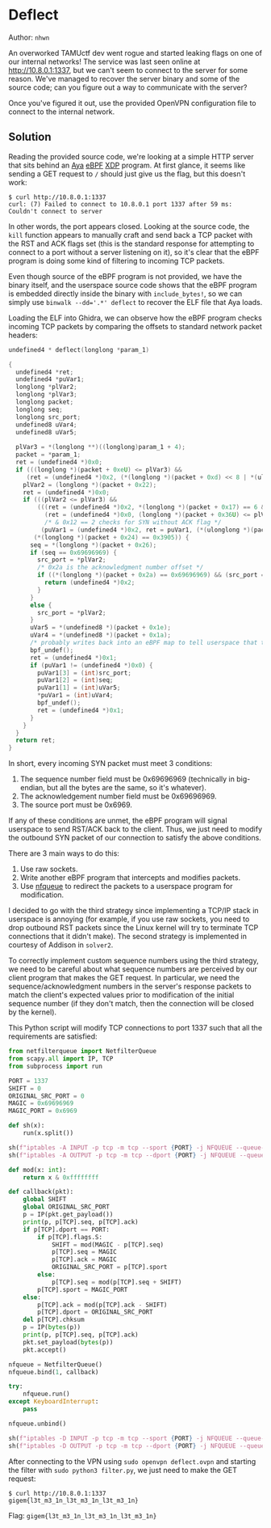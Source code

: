 # Deflect

Author: `nhwn`

An overworked TAMUctf dev went rogue and started leaking flags on one of our internal networks! The service was last seen online at http://10.8.0.1:1337, but we can't seem to connect to the server for some reason. We've managed to recover the server binary and some of the source code; can you figure out a way to communicate with the server?

Once you've figured it out, use the provided OpenVPN configuration file to connect to the internal network.

## Solution

Reading the provided source code, we're looking at a simple HTTP server that sits behind an [Aya](https://github.com/aya-rs/aya) [eBPF](https://ebpf.io/) [XDP](https://www.tigera.io/learn/guides/ebpf/ebpf-xdp/) program. At first glance, it seems like sending a GET request to `/` should just give us the flag, but this doesn't work:
```
$ curl http://10.8.0.1:1337
curl: (7) Failed to connect to 10.8.0.1 port 1337 after 59 ms: Couldn't connect to server
```
In other words, the port appears closed. Looking at the source code, the `kill` function appears to manually craft and send back a TCP packet with the RST and ACK flags set (this is the standard response for attempting to connect to a port without a server listening on it), so it's clear that the eBPF program is doing some kind of filtering to incoming TCP packets.

Even though source of the eBPF program is not provided, we have the binary itself, and the userspace source code shows that the eBPF program is embedded directly inside the binary with `include_bytes!`, so we can simply use `binwalk --dd='.*' deflect` to recover the ELF file that Aya loads.

Loading the ELF into Ghidra, we can observe how the eBPF program checks incoming TCP packets by comparing the offsets to standard network packet headers:
```c
undefined4 * deflect(longlong *param_1)

{
  undefined4 *ret;
  undefined4 *puVar1;
  longlong *plVar2;
  longlong *plVar3;
  longlong packet;
  longlong seq;
  longlong src_port;
  undefined8 uVar4;
  undefined8 uVar5;
  
  plVar3 = *(longlong **)((longlong)param_1 + 4);
  packet = *param_1;
  ret = (undefined4 *)0x0;
  if (((longlong *)(packet + 0xeU) <= plVar3) &&
     (ret = (undefined4 *)0x2, (*(longlong *)(packet + 0xd) << 8 | *(ulonglong *)(packet + 0xc)) == 8)) {
    plVar2 = (longlong *)(packet + 0x22);
    ret = (undefined4 *)0x0;
    if (((plVar2 <= plVar3) &&
        (((ret = (undefined4 *)0x2, *(longlong *)(packet + 0x17) == 6 &&
          (ret = (undefined4 *)0x0, (longlong *)(packet + 0x36U) <= plVar3)) &&
          /* & 0x12 == 2 checks for SYN without ACK flag */
         (puVar1 = (undefined4 *)0x2, ret = puVar1, (*(ulonglong *)(packet + 0x2f) & 0x12) == 2)))) &&
       (*(longlong *)(packet + 0x24) == 0x3905)) {
      seq = *(longlong *)(packet + 0x26);
      if (seq == 0x69696969) {
        src_port = *plVar2;
        /* 0x2a is the acknowledgment number offset */
        if ((*(longlong *)(packet + 0x2a) == 0x69696969) && (src_port == 0x6969)) {
          return (undefined4 *)0x2;
        }
      }
      else {
        src_port = *plVar2;
      }
      uVar5 = *(undefined8 *)(packet + 0x1e);
      uVar4 = *(undefined8 *)(packet + 0x1a);
      /* probably writes back into an eBPF map to tell userspace that this is a bad packet since ret == 1 */
      bpf_undef();
      ret = (undefined4 *)0x1;
      if (puVar1 != (undefined4 *)0x0) {
        puVar1[3] = (int)src_port;
        puVar1[2] = (int)seq;
        puVar1[1] = (int)uVar5;
        *puVar1 = (int)uVar4;
        bpf_undef();
        ret = (undefined4 *)0x1;
      }
    }
  }
  return ret;
}
```

In short, every incoming SYN packet must meet 3 conditions:

1. The sequence number field must be 0x69696969 (technically in big-endian, but all the bytes are the same, so it's whatever).
2. The acknowledgement number field must be 0x69696969.
3. The source port must be 0x6969.

If any of these conditions are unmet, the eBPF program will signal userspace to send RST/ACK back to the client. Thus, we just need to modify the outbound SYN packet of our connection to satisfy the above conditions.

There are 3 main ways to do this:
1. Use raw sockets.
2. Write another eBPF program that intercepts and modifies packets.
3. Use [nfqueue](https://home.regit.org/netfilter-en/using-nfqueue-and-libnetfilter_queue/) to redirect the packets to a userspace program for modification.

I decided to go with the third strategy since implementing a TCP/IP stack in userspace is annoying (for example, if you use raw sockets, you need to drop outbound RST packets since the Linux kernel will try to terminate TCP connections that it didn't make). The second strategy is implemented in courtesy of Addison in `solver2`.

To correctly implement custom sequence numbers using the third strategy, we need to be careful about what sequence numbers are perceived by our client program that makes the GET request. In particular, we need the sequence/acknowledgment numbers in the server's response packets to match the client's expected values prior to modification of the initial sequence number (if they don't match, then the connection will be closed by the kernel).

This Python script will modify TCP connections to port 1337 such that all the requirements are satisfied:
```py
from netfilterqueue import NetfilterQueue
from scapy.all import IP, TCP
from subprocess import run

PORT = 1337
SHIFT = 0
ORIGINAL_SRC_PORT = 0
MAGIC = 0x69696969
MAGIC_PORT = 0x6969

def sh(x):
    run(x.split())

sh(f"iptables -A INPUT -p tcp -m tcp --sport {PORT} -j NFQUEUE --queue-num 1")
sh(f"iptables -A OUTPUT -p tcp -m tcp --dport {PORT} -j NFQUEUE --queue-num 1")

def mod(x: int):
    return x & 0xffffffff

def callback(pkt):
    global SHIFT
    global ORIGINAL_SRC_PORT
    p = IP(pkt.get_payload())
    print(p, p[TCP].seq, p[TCP].ack)
    if p[TCP].dport == PORT:
        if p[TCP].flags.S:
            SHIFT = mod(MAGIC - p[TCP].seq)
            p[TCP].seq = MAGIC
            p[TCP].ack = MAGIC
            ORIGINAL_SRC_PORT = p[TCP].sport
        else:
            p[TCP].seq = mod(p[TCP].seq + SHIFT)
        p[TCP].sport = MAGIC_PORT
    else:
        p[TCP].ack = mod(p[TCP].ack - SHIFT)
        p[TCP].dport = ORIGINAL_SRC_PORT
    del p[TCP].chksum
    p = IP(bytes(p))
    print(p, p[TCP].seq, p[TCP].ack)
    pkt.set_payload(bytes(p))
    pkt.accept()

nfqueue = NetfilterQueue()
nfqueue.bind(1, callback)

try:
    nfqueue.run()
except KeyboardInterrupt:
    pass

nfqueue.unbind()

sh(f"iptables -D INPUT -p tcp -m tcp --sport {PORT} -j NFQUEUE --queue-num 1")
sh(f"iptables -D OUTPUT -p tcp -m tcp --dport {PORT} -j NFQUEUE --queue-num 1")
```

After connecting to the VPN using `sudo openvpn deflect.ovpn` and starting the filter with `sudo python3 filter.py`, we just need to make the GET request:
```
$ curl http://10.8.0.1:1337
gigem{l3t_m3_1n_l3t_m3_1n_l3t_m3_1n}
```

Flag: `gigem{l3t_m3_1n_l3t_m3_1n_l3t_m3_1n}`
